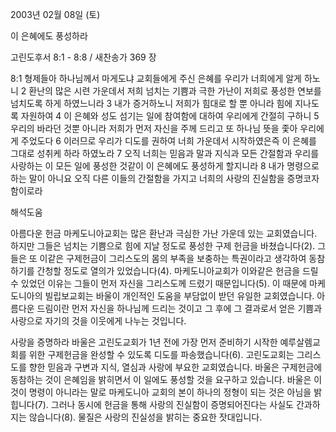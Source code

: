 2003년 02월 08일 (토)

이 은혜에도 풍성하라



고린도후서 8:1 - 8:8 / 새찬송가 369 장


8:1 형제들아 하나님께서 마게도냐 교회들에게 주신 은혜를 우리가 너희에게 알게 하노니 
2 환난의 많은 시련 가운데서 저희 넘치는 기쁨과 극한 가난이 저희로 풍성한 연보를 넘치도록 하게 하였느니라 
3 내가 증거하노니 저희가 힘대로 할 뿐 아니라 힘에 지나도록 자원하여 
4 이 은혜와 성도 섬기는 일에 참여함에 대하여 우리에게 간절히 구하니 
5 우리의 바라던 것뿐 아니라 저희가 먼저 자신을 주께 드리고 또 하나님 뜻을 좇아 우리에게 주었도다 
6 이러므로 우리가 디도를 권하여 너희 가운데서 시작하였은즉 이 은혜를 그대로 성취케 하라 하였노라 
7 오직 너희는 믿음과 말과 지식과 모든 간절함과 우리를 사랑하는 이 모든 일에 풍성한 것같이 이 은혜에도 풍성하게 할지니라 
8 내가 명령으로 하는 말이 아니요 오직 다른 이들의 간절함을 가지고 너희의 사랑의 진실함을 증명코자 함이로라

해석도움





아름다운 헌금 
마케도니아교회는 많은 환난과 극심한 가난 가운데 있는 교회였습니다. 하지만 그들은 넘치는 기쁨으로 힘에 지날 정도로 풍성한 구제 헌금을 바쳤습니다(2). 그들은 또 이같은 구제헌금이 그리스도의 몸의 부족을 보충하는 특권이라고 생각하여 동참하기를 간청할 정도로 열의가 있었습니다(4). 마케도니아교회가 이와같은 헌금을 드릴 수 있었던 이유는 그들이 먼저 자신을 그리스도께 드렸기 때문입니다(5). 이 때문에 마케도니아의 빌립보교회는 바울이 개인적인 도움을 부담없이 받던 유일한 교회였습니다. 아름다운 드림이란 먼저 자신을 하나님께 드리는 것이고 그 후에 그 결과로서 얻은 기쁨과 사랑으로 자기의 것을 이웃에게 나누는 것입니다. 



사랑을 증명하라 
바울은 고린도교회가 1년 전에 가장 먼저 준비하기 시작한 예루살렘교회를 위한 구제헌금을 완성할 수 있도록 디도를 파송했습니다(6). 고린도교회는 그리스도를 향한 믿음과 구변과 지식, 열심과 사랑에 부요한 교회였습니다. 바울은 구제헌금에 동참하는 것이 은혜임을 밝히면서 이 일에도 풍성할 것을 요구하고 있습니다. 바울은 이것이 명령이 아니라는 말로 마케도니아 교회의 본이 하나의 정형이 되는 것은 아님을 밝힙니다(7). 그러나 동시에 헌금을 통해 사랑의 진실함이 증명되어진다는 사실도 간과하지는 않습니다(8). 물질은 사랑의 진실성을 밝히는 중요한 잣대입니다.